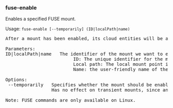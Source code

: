 ### fuse-enable
Enables a specified FUSE mount.

Usage: `fuse-enable [--temporarily] (ID|localPath|name)`
<pre>
After a mount has been enabled, its cloud entities will be accessible via the mount's local path.

Parameters:
ID|localPath|name   The identifier of the mount we want to enable. It can be one of the following:
                         ID: The unique identifier for the mount.
                         Local path: The local mount point in the filesystem.
                         Name: the user-friendly name of the mount, set when it was added or by fuse-config.

Options:
 --temporarily   Specifies whether the mount should be enabled only until the server is restarted.
                 Has no effect on transient mounts, since any action on them is always temporary.

Note: FUSE commands are only available on Linux.
</pre>
